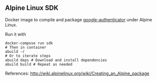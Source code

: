 ## Alpine Linux SDK

Docker image to compile and package [google-authenticator](https://github.com/google/google-authenticator) under Alpine Linux.

Run it with

    docker-compose run sdk
    # Then in container
    abuild -r
    # Or to iterate steps
    abuild deps # Download and install dependencies
    abuild build # Repeat as needed

References: http://wiki.alpinelinux.org/wiki/Creating_an_Alpine_package
